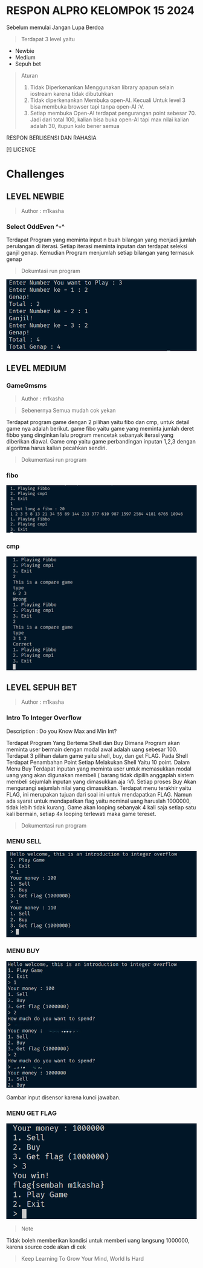 # RESPON ALPRO KELOMPOK 15 2024

Sebelum memulai Jangan Lupa Berdoa

> Terdapat 3 level yaitu
- Newbie
- Medium
- Sepuh bet
> Aturan
> 1. Tidak Diperkenankan Menggunakan library apapun selain iostream karena tidak dibutuhkan
> 2. Tidak diperkenankan Membuka open-AI. Kecuali Untuk level 3 bisa membuka browser tapi tanpa open-AI :V.
> 3. Setiap membuka Open-AI terdapat pengurangan point sebesar 70. Jadi dari total 100, kalian bisa buka open-AI tapi max nilai kalian adalah 30, itupun kalo bener semua

RESPON BERLISENSI DAN RAHASIA

[!] LICENCE

# Challenges
## LEVEL NEWBIE
> Author : m1kasha
### Select OddEven ^-^

Terdapat Program yang meminta input n buah bilangan yang menjadi jumlah perulangan di iterasi. Setiap iterasi meminta inputan dan terdapat seleksi ganjil genap. Kemudian Program menjumlah setiap bilangan yang termasuk genap


> Dokumtasi run program

![alt text](image-2.png)

## LEVEL MEDIUM
### GameGmsms
> Author : m1kasha

> Sebenernya Semua mudah cok yekan


Terdapat program game dengan 2 pilihan yaitu fibo dan cmp, untuk detail game nya adalah berikut. game fibo yaitu game yang meminta jumlah deret fibbo yang dinginkan lalu program mencetak sebanyak iterasi yang diberikan diawal. Game cmp yaitu game perbandingan inputan 1,2,3 dengan algoritma harus kalian pecahkan sendiri.



> Dokumentasi run program

### fibo
![alt text](<Screenshot 2024-05-01 013134.png>)

### cmp

![alt text](<Screenshot 2024-05-01 013159.png>)


## LEVEL SEPUH BET
> Author : m1kasha
### Intro To Integer Overflow 
Description : Do you Know Max and Min Int?

Terdapat Program Yang Bertema Shell dan Buy Dimana Program akan meminta user bermain dengan modal awal adalah uang sebesar 100. Terdapat 3 pilihan dalam game yaitu shell, buy, dan get FLAG. Pada Shell Terdapat Penambahan Point Setiap Melakukan Shell Yaitu 10 point. Dalam Menu Buy Terdapat inputan yang meminta user untuk memasukkan modal uang yang akan digunakan membeli ( barang tidak dipilih anggaplah sistem membeli sejumlah inputan yang dimasukkan aja :V). Setiap proses Buy Akan mengurangi sejumlah nilai yang dimasukkan. Terdapat menu terakhir yaitu FLAG, ini merupakan tujuan dari soal ini untuk mendapatkan FLAG. Namun ada syarat untuk mendapatkan flag yaitu nominal uang haruslah 1000000, tidak lebih tidak kurang. Game akan looping sebanyak 4 kali saja setiap satu kali bermain, setiap 4x looping terlewati maka game tereset.

> Dokumentasi run program

### MENU SELL
![alt text](image.png)

### MENU BUY

![alt text](<Screenshot 2024-05-01 004901.png>)

Gambar input disensor karena kunci jawaban.

### MENU GET FLAG
![alt text](image-1.png)


> Note


Tidak boleh memberikan kondisi untuk memberi uang langsung 1000000, karena source code akan di cek



> Keep Learning To Grow Your Mind, World Is Hard
